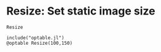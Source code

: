 # Resize: Set static image size

```@docs
Resize
```

```@eval
include("optable.jl")
@optable Resize(100,150)
```
